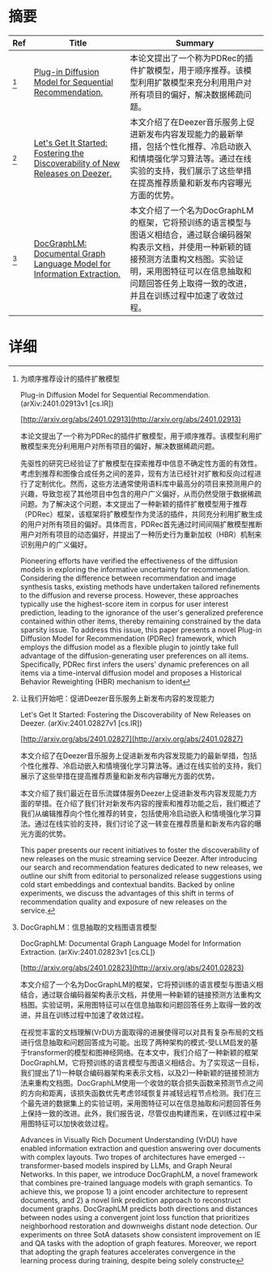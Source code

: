 # 摘要

| Ref | Title | Summary |
| --- | --- | --- |
| [^1] | [Plug-in Diffusion Model for Sequential Recommendation.](http://arxiv.org/abs/2401.02913) | 本论文提出了一个称为PDRec的插件扩散模型，用于顺序推荐。该模型利用扩散模型来充分利用用户对所有项目的偏好，解决数据稀疏问题。 |
| [^2] | [Let's Get It Started: Fostering the Discoverability of New Releases on Deezer.](http://arxiv.org/abs/2401.02827) | 本文介绍了在Deezer音乐服务上促进新发布内容发现能力的最新举措，包括个性化推荐、冷启动嵌入和情境强化学习算法等。通过在线实验的支持，我们展示了这些举措在提高推荐质量和新发布内容曝光方面的优势。 |
| [^3] | [DocGraphLM: Documental Graph Language Model for Information Extraction.](http://arxiv.org/abs/2401.02823) | 本文介绍了一个名为DocGraphLM的框架，它将预训练的语言模型与图语义相结合，通过联合编码器架构表示文档，并使用一种新颖的链接预测方法重构文档图。实验证明，采用图特征可以在信息抽取和问题回答任务上取得一致的改进，并且在训练过程中加速了收敛过程。 |

# 详细

[^1]: 为顺序推荐设计的插件扩散模型

    Plug-in Diffusion Model for Sequential Recommendation. (arXiv:2401.02913v1 [cs.IR])

    [http://arxiv.org/abs/2401.02913](http://arxiv.org/abs/2401.02913)

    本论文提出了一个称为PDRec的插件扩散模型，用于顺序推荐。该模型利用扩散模型来充分利用用户对所有项目的偏好，解决数据稀疏问题。

    

    先驱性的研究已经验证了扩散模型在探索推荐中信息不确定性方面的有效性。考虑到推荐和图像合成任务之间的差异，现有方法已经针对扩散和反向过程进行了定制优化。然而，这些方法通常使用语料库中最高分的项目来预测用户的兴趣，导致忽视了其他项目中包含的用户广义偏好，从而仍然受限于数据稀疏问题。为了解决这个问题，本文提出了一种新颖的插件扩散模型用于推荐（PDRec）框架，该框架将扩散模型作为灵活的插件，共同充分利用扩散生成的用户对所有项目的偏好。具体而言，PDRec首先通过时间间隔扩散模型推断用户对所有项目的动态偏好，并提出了一种历史行为重新加权（HBR）机制来识别用户的广义偏好。

    Pioneering efforts have verified the effectiveness of the diffusion models in exploring the informative uncertainty for recommendation. Considering the difference between recommendation and image synthesis tasks, existing methods have undertaken tailored refinements to the diffusion and reverse process. However, these approaches typically use the highest-score item in corpus for user interest prediction, leading to the ignorance of the user's generalized preference contained within other items, thereby remaining constrained by the data sparsity issue. To address this issue, this paper presents a novel Plug-in Diffusion Model for Recommendation (PDRec) framework, which employs the diffusion model as a flexible plugin to jointly take full advantage of the diffusion-generating user preferences on all items. Specifically, PDRec first infers the users' dynamic preferences on all items via a time-interval diffusion model and proposes a Historical Behavior Reweighting (HBR) mechanism to ident
    
[^2]: 让我们开始吧：促进Deezer音乐服务上新发布内容的发现能力

    Let's Get It Started: Fostering the Discoverability of New Releases on Deezer. (arXiv:2401.02827v1 [cs.IR])

    [http://arxiv.org/abs/2401.02827](http://arxiv.org/abs/2401.02827)

    本文介绍了在Deezer音乐服务上促进新发布内容发现能力的最新举措，包括个性化推荐、冷启动嵌入和情境强化学习算法等。通过在线实验的支持，我们展示了这些举措在提高推荐质量和新发布内容曝光方面的优势。

    

    本文介绍了我们最近在音乐流媒体服务Deezer上促进新发布内容发现能力方面的举措。在介绍了我们针对新发布内容的搜索和推荐功能之后，我们概述了我们从编辑推荐向个性化推荐的转变，包括使用冷启动嵌入和情境强化学习算法。通过在线实验的支持，我们讨论了这一转变在推荐质量和新发布内容的曝光方面的优势。

    This paper presents our recent initiatives to foster the discoverability of new releases on the music streaming service Deezer. After introducing our search and recommendation features dedicated to new releases, we outline our shift from editorial to personalized release suggestions using cold start embeddings and contextual bandits. Backed by online experiments, we discuss the advantages of this shift in terms of recommendation quality and exposure of new releases on the service.
    
[^3]: DocGraphLM：信息抽取的文档图语言模型

    DocGraphLM: Documental Graph Language Model for Information Extraction. (arXiv:2401.02823v1 [cs.CL])

    [http://arxiv.org/abs/2401.02823](http://arxiv.org/abs/2401.02823)

    本文介绍了一个名为DocGraphLM的框架，它将预训练的语言模型与图语义相结合，通过联合编码器架构表示文档，并使用一种新颖的链接预测方法重构文档图。实验证明，采用图特征可以在信息抽取和问题回答任务上取得一致的改进，并且在训练过程中加速了收敛过程。

    

    在视觉丰富的文档理解(VrDU)方面取得的进展使得可以对具有复杂布局的文档进行信息抽取和问题回答成为可能。出现了两种架构的模式-受LLM启发的基于transformer的模型和图神经网络。在本文中，我们介绍了一种新颖的框架DocGraphLM，它将预训练的语言模型与图语义相结合。为了实现这一目标，我们提出了1)一种联合编码器架构来表示文档，以及2)一种新颖的链接预测方法来重构文档图。DocGraphLM使用一个收敛的联合损失函数来预测节点之间的方向和距离，该损失函数优先考虑邻域恢复并减轻远程节点检测。我们在三个最先进的数据集上的实验证明，采用图特征可以在信息抽取和问题回答任务上保持一致的改进。此外，我们报告说，尽管仅由构建而来，在训练过程中采用图特征可以加快收敛过程。

    Advances in Visually Rich Document Understanding (VrDU) have enabled information extraction and question answering over documents with complex layouts. Two tropes of architectures have emerged -- transformer-based models inspired by LLMs, and Graph Neural Networks. In this paper, we introduce DocGraphLM, a novel framework that combines pre-trained language models with graph semantics. To achieve this, we propose 1) a joint encoder architecture to represent documents, and 2) a novel link prediction approach to reconstruct document graphs. DocGraphLM predicts both directions and distances between nodes using a convergent joint loss function that prioritizes neighborhood restoration and downweighs distant node detection. Our experiments on three SotA datasets show consistent improvement on IE and QA tasks with the adoption of graph features. Moreover, we report that adopting the graph features accelerates convergence in the learning process during training, despite being solely constructe
    

